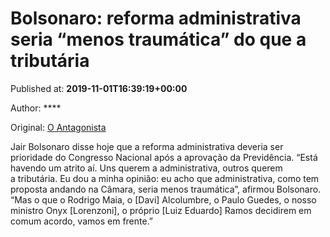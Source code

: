 
# Bolsonaro: reforma administrativa seria “menos traumática” do que a tributária

Published at: **2019-11-01T16:39:19+00:00**

Author: ****

Original: [O Antagonista](https://www.oantagonista.com/economia/bolsonaro-reforma-administrativa-seria-menos-traumatica-do-que-a-tributaria/)

Jair Bolsonaro disse hoje que a reforma administrativa deveria ser prioridade do Congresso Nacional após a aprovação da Previdência.
“Está havendo um atrito aí. Uns querem a administrativa, outros querem a tributária. Eu dou a minha opinião: eu acho que administrativa, como tem proposta andando na Câmara, seria menos traumática”, afirmou Bolsonaro.
“Mas o que o Rodrigo Maia, o [Davi] Alcolumbre, o Paulo Guedes, o nosso ministro Onyx [Lorenzoni], o próprio [Luiz Eduardo] Ramos decidirem em comum acordo, vamos em frente.”
